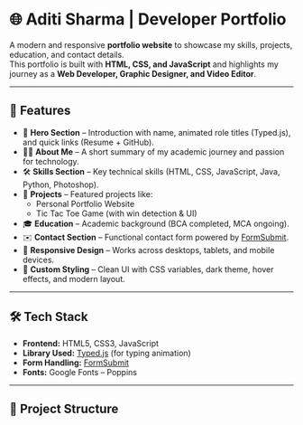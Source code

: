 # 🌐 Aditi Sharma | Developer Portfolio  

A modern and responsive **portfolio website** to showcase my skills, projects, education, and contact details.  
This portfolio is built with **HTML, CSS, and JavaScript** and highlights my journey as a **Web Developer, Graphic Designer, and Video Editor**.  

---

## 🚀 Features  

- 📌 **Hero Section** – Introduction with name, animated role titles (Typed.js), and quick links (Resume + GitHub).  
- 👩‍💻 **About Me** – A short summary of my academic journey and passion for technology.  
- 🛠 **Skills Section** – Key technical skills (HTML, CSS, JavaScript, Java, Python, Photoshop).  
- 📂 **Projects** – Featured projects like:  
  - Personal Portfolio Website  
  - Tic Tac Toe Game (with win detection & UI)  
- 🎓 **Education** – Academic background (BCA completed, MCA ongoing).  
- ✉️ **Contact Section** – Functional contact form powered by [FormSubmit](https://formsubmit.co).  
- 📱 **Responsive Design** – Works across desktops, tablets, and mobile devices.  
- 🎨 **Custom Styling** – Clean UI with CSS variables, dark theme, hover effects, and modern layout.  

---

## 🛠 Tech Stack  

- **Frontend:** HTML5, CSS3, JavaScript  
- **Library Used:** [Typed.js](https://github.com/mattboldt/typed.js/) (for typing animation)  
- **Form Handling:** [FormSubmit](https://formsubmit.co/)  
- **Fonts:** Google Fonts – Poppins  

---

## 📂 Project Structure  

